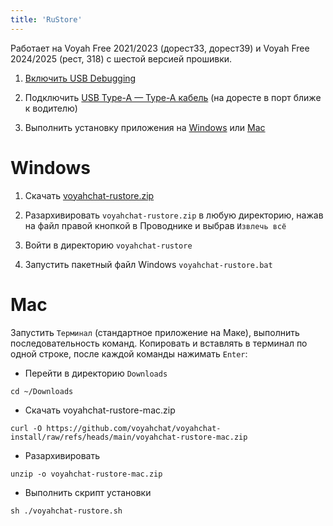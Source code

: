 ```yaml
---
title: 'RuStore'
---
```


Работает на Voyah Free 2021/2023 (дорест33, дорест39) и Voyah Free 2024/2025 (рест, 318) с шестой версией прошивки.

1. [Включить USB Debugging](usb-debugging.md)

2. Подключить [USB Type-A — Type-A кабель](cable.md) (на доресте в порт ближе к водителю)

3. Выполнить установку приложения на [Windows](#windows) или [Mac](#mac)

# Windows

1. Скачать [voyahchat-rustore.zip](https://github.com/voyahchat/voyahchat-install/raw/refs/heads/main/voyahchat-rustore.zip)

2. Разархивировать `voyahchat-rustore.zip` в любую директорию, нажав на файл правой кнопкой в Проводнике и выбрав `Извлечь всё`

3. Войти в директорию `voyahchat-rustore`

4. Запустить пакетный файл Windows `voyahchat-rustore.bat`

# Mac

Запустить `Терминал` (стандартное приложение на Маке), выполнить последовательность команд. Копировать и вставлять в терминал по одной строке, после каждой команды нажимать `Enter`:
  * Перейти в директорию `Downloads`
```
cd ~/Downloads
```
  * Скачать voyahchat-rustore-mac.zip
```
curl -O https://github.com/voyahchat/voyahchat-install/raw/refs/heads/main/voyahchat-rustore-mac.zip
 ```
  * Разархивировать
```
unzip -o voyahchat-rustore-mac.zip
```
  * Выполнить скрипт установки
```
sh ./voyahchat-rustore.sh
```

